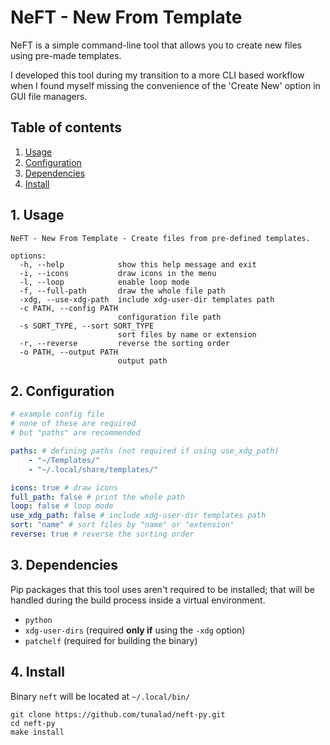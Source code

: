 # NeFT - New From Template

NeFT is a simple command-line tool that allows you to create new files using pre-made templates.

I developed this tool during my transition to a more CLI based workflow when I found myself missing the convenience of the 'Create New' option in GUI file managers.

## Table of contents

1. [Usage](#1-usage)
2. [Configuration](#2-configuration)
3. [Dependencies](#3-dependencies)
4. [Install](#4-install)

## 1. Usage

```
NeFT - New From Template - Create files from pre-defined templates.

options:
  -h, --help            show this help message and exit
  -i, --icons           draw icons in the menu
  -l, --loop            enable loop mode
  -f, --full-path       draw the whole file path
  -xdg, --use-xdg-path  include xdg-user-dir templates path
  -c PATH, --config PATH
                        configuration file path
  -s SORT_TYPE, --sort SORT_TYPE
                        sort files by name or extension
  -r, --reverse         reverse the sorting order
  -o PATH, --output PATH
                        output path
```

## 2. Configuration

```yaml
# example config file
# none of these are required
# but "paths" are recommended

paths: # defining paths (not required if using use_xdg_path)
    - "~/Templates/"
    - "~/.local/share/templates/"

icons: true # draw icons
full_path: false # print the whole path
loop: false # loop mode
use_xdg_path: false # include xdg-user-dir templates path
sort: "name" # sort files by "name" or "extension"
reverse: true # reverse the sorting order
```

## 3. Dependencies

Pip packages that this tool uses aren't required to be installed; that will be handled during the build process inside a virtual environment.

-   `python`
-   `xdg-user-dirs` (required **only if** using the `-xdg` option)
-   `patchelf` (required for building the binary)

## 4. Install

Binary `neft` will be located at `~/.local/bin/`

```
git clone https://github.com/tunalad/neft-py.git
cd neft-py
make install
```
